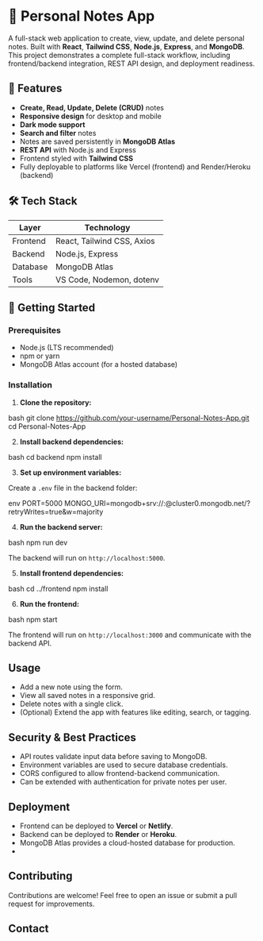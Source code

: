 # 📝 Personal Notes App

A full-stack web application to create, view, update, and delete personal notes. Built with **React**, **Tailwind CSS**, **Node.js**, **Express**, and **MongoDB**. This project demonstrates a complete full-stack workflow, including frontend/backend integration, REST API design, and deployment readiness.


## 🌟 Features

- **Create, Read, Update, Delete (CRUD)** notes
- **Responsive design** for desktop and mobile
- **Dark mode support**
- **Search and filter** notes
- Notes are saved persistently in **MongoDB Atlas**
- **REST API** with Node.js and Express
- Frontend styled with **Tailwind CSS**
- Fully deployable to platforms like Vercel (frontend) and Render/Heroku (backend)


## 🛠️ Tech Stack

| Layer       | Technology           |
|------------|--------------------|
| Frontend    | React, Tailwind CSS, Axios |
| Backend     | Node.js, Express    |
| Database    | MongoDB Atlas       |
| Tools       | VS Code, Nodemon, dotenv |

## 🚀 Getting Started

### Prerequisites

- Node.js (LTS recommended)
- npm or yarn
- MongoDB Atlas account (for a hosted database)

### Installation

1. **Clone the repository:**

bash
git clone https://github.com/your-username/Personal-Notes-App.git
cd Personal-Notes-App


2. **Install backend dependencies:**

bash
cd backend
npm install


3. **Set up environment variables:**

Create a `.env` file in the backend folder:

env
PORT=5000
MONGO_URI=mongodb+srv://<username>:<password>@cluster0.mongodb.net/<dbname>?retryWrites=true&w=majority


4. **Run the backend server:**

bash
npm run dev


The backend will run on `http://localhost:5000`.

5. **Install frontend dependencies:**

bash
cd ../frontend
npm install


6. **Run the frontend:**

bash
npm start


The frontend will run on `http://localhost:3000` and communicate with the backend API.

## Usage

* Add a new note using the form.
* View all saved notes in a responsive grid.
* Delete notes with a single click.
* (Optional) Extend the app with features like editing, search, or tagging.

## Security & Best Practices

* API routes validate input data before saving to MongoDB.
* Environment variables are used to secure database credentials.
* CORS configured to allow frontend-backend communication.
* Can be extended with authentication for private notes per user.

## Deployment

* Frontend can be deployed to **Vercel** or **Netlify**.
* Backend can be deployed to **Render** or **Heroku**.
* MongoDB Atlas provides a cloud-hosted database for production.
* 

## Contributing

Contributions are welcome! Feel free to open an issue or submit a pull request for improvements.

## Contact

